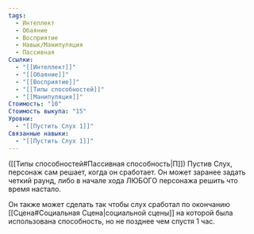 ```yaml
---
tags:
  - Интеллект
  - Обаяние
  - Восприятие
  - Навык/Манипуляция
  - Пассивная
Ссылки:
  - "[[Интеллект]]"
  - "[[Обаяние]]"
  - "[[Восприятие]]"
  - "[[Типы способностей]]"
  - "[[Манипуляция]]"
Стоимость: "10"
Стоимость выкупа: "15"
Уровни:
  - "[[Пустить Слух 1]]"
Связанные навыки:
  - "[[Пустить Слух 1]]"
---
```

([[Типы способностей#Пассивная способность|П]]) Пустив Слух, персонаж сам решает, когда он сработает. Он может заранее задать четкий раунд, либо в начале хода ЛЮБОГО персонажа решить что время настало. 

Он также может сделать так чтобы слух сработал по окончанию [[Сцена#Социальная Сцена|социальной сцены]] на которой была использована способность, но не позднее чем спустя 1 час. 